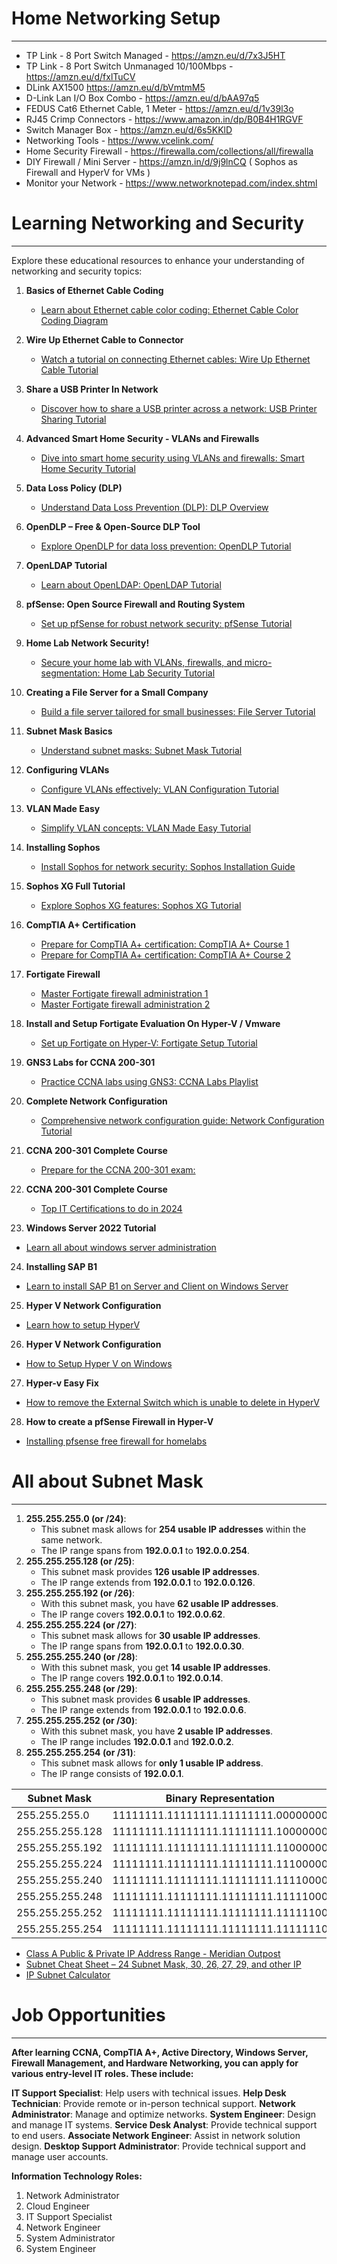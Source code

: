 # Home Networking Setup
----------------------------------------------------------

- TP Link - 8 Port Switch Managed - https://amzn.eu/d/7x3J5HT
- TP Link - 8 Port Switch Unmanaged 10/100Mbps - https://amzn.eu/d/fxlTuCV
- DLink AX1500  https://amzn.eu/d/bVmtmM5
- D-Link Lan I/O Box Combo - https://amzn.eu/d/bAA97q5
- FEDUS Cat6 Ethernet Cable, 1 Meter - https://amzn.eu/d/1v39l3o
- RJ45 Crimp Connectors - https://www.amazon.in/dp/B0B4H1RGVF
- Switch Manager Box - https://amzn.eu/d/6s5KKlD
- Networking Tools - https://www.vcelink.com/
- Home Security Firewall - https://firewalla.com/collections/all/firewalla
- DIY Firewall / Mini Server -  https://amzn.in/d/9j9lnCQ ( Sophos as Firewall and HyperV for VMs )
- Monitor your Network - https://www.networknotepad.com/index.shtml

#
# Learning Networking and Security
----------------------------------------------------------

Explore these educational resources to enhance your understanding of networking and security topics:

1. **Basics of Ethernet Cable Coding**
   - [Learn about Ethernet cable color coding: Ethernet Cable Color Coding Diagram](https://incentre.net/ethernet-cable-color-coding-diagram/)

2. **Wire Up Ethernet Cable to Connector**
   - [Watch a tutorial on connecting Ethernet cables: Wire Up Ethernet Cable Tutorial](https://youtu.be/NWhoJp8UQpo?feature=shared)

3. **Share a USB Printer In Network**
   - [Discover how to share a USB printer across a network: USB Printer Sharing Tutorial](https://youtu.be/_s3yNROUmPk)

4. **Advanced Smart Home Security - VLANs and Firewalls**
   - [Dive into smart home security using VLANs and firewalls: Smart Home Security Tutorial](https://www.youtube.com/watch?v=eqr-vTC7EVk)

5. **Data Loss Policy (DLP)**
   - [Understand Data Loss Prevention (DLP): DLP Overview](https://youtu.be/3l5btGWh4pM)

6. **OpenDLP – Free & Open-Source DLP Tool**
   - [Explore OpenDLP for data loss prevention: OpenDLP Tutorial](https://youtu.be/F9w3NSS0UlY)

7. **OpenLDAP Tutorial**
   - [Learn about OpenLDAP: OpenLDAP Tutorial](https://youtu.be/5lHRuHA4TiE)

8. **pfSense: Open Source Firewall and Routing System**
   - [Set up pfSense for robust network security: pfSense Tutorial](https://www.youtube.com/watch?v=DGdfHp6uAGg)

9. **Home Lab Network Security!**
   - [Secure your home lab with VLANs, firewalls, and micro-segmentation: Home Lab Security Tutorial](https://www.youtube.com/watch?v=YMHN6Tnah1w)

10. **Creating a File Server for a Small Company**
    - [Build a file server tailored for small businesses: File Server Tutorial](https://www.youtube.com/watch?v=6x4-vNmzuqU)

11. **Subnet Mask Basics**
    - [Understand subnet masks: Subnet Mask Tutorial](https://www.youtube.com/watch?v=s_Ntt6eTn94)

12. **Configuring VLANs**
    - [Configure VLANs effectively: VLAN Configuration Tutorial](https://youtu.be/72037i0pkMA)

13. **VLAN Made Easy**
    - [Simplify VLAN concepts: VLAN Made Easy Tutorial](https://youtu.be/JszGeQPTo4w)

14. **Installing Sophos**
    - [Install Sophos for network security: Sophos Installation Guide](https://youtu.be/NebZxbOIlH4)

15. **Sophos XG Full Tutorial**
    - [Explore Sophos XG features: Sophos XG Tutorial](https://www.youtube.com/watch?v=KmnKfCTSt6g&list=PLW7Uff4NY2n-oJ2nxiSAXW2mb86POx6oU)

16. **CompTIA A+ Certification**
    - [Prepare for CompTIA A+ certification: CompTIA A+ Course 1](https://youtu.be/2eLe7uz-7CM)
    - [Prepare for CompTIA A+ certification: CompTIA A+ Course 2](https://youtu.be/XSlxETFKXg0)

17. **Fortigate Firewall**
    - [Master Fortigate firewall administration 1](https://www.youtube.com/watch?v=gqE7WMEEY_4&list=PLaUiizP3D7fMvOsxFInBKquo-_s05jx4v)
    - [Master Fortigate firewall administration 2](https://www.youtube.com/watch?v=XcghOBrZANc&list=PLlEVCBdM7ELOSd9zLJNE3FrIMzZiWlSkm)

18. **Install and Setup Fortigate Evaluation On Hyper-V / Vmware**
    - [Set up Fortigate on Hyper-V: Fortigate Setup Tutorial](https://youtu.be/QIQ4HHFtAMw)

19. **GNS3 Labs for CCNA 200-301**
    - [Practice CCNA labs using GNS3: CCNA Labs Playlist](https://youtube.com/playlist?list=PLhHT1w6sU7CNz2hDXrzKjGvufwMqx5a4j)

20. **Complete Network Configuration**
    - [Comprehensive network configuration guide: Network Configuration Tutorial](https://youtu.be/de7axFBMayk)

21. **CCNA 200-301 Complete Course**
    - [Prepare for the CCNA 200-301 exam:](https://youtube.com/playlist?list=PLN0OCwSZePjdHb33bAfU0oQ0zWb4w2RDK)
   
22. **CCNA 200-301 Complete Course**
    - [Top IT Certifications to do in 2024](https://youtu.be/EF8FKwA-hrE)

23. **Windows Server 2022 Tutorial**
   - [Learn all about windows server administration](https://youtube.com/playlist?list=PLUZTRmXEpBy1AdznospPeOSyoYBMQLh2r)

24. **Installing SAP B1**
   - [Learn to install SAP B1 on Server and Client on Windows Server](https://youtu.be/PhTuzMXUgOc)

25. **Hyper V Network Configuration**
   - [Learn how to setup HyperV](https://youtu.be/kHXxNQaiapw)

26. **Hyper V Network Configuration**
   - [How to Setup Hyper V on Windows](https://www.youtube.com/watch?v=FCIA4YQHx9U)

27. **Hyper-v Easy Fix**
   - [How to remove the External Switch which is unable to delete in HyperV](https://learn.microsoft.com/en-us/troubleshoot/windows-client/virtualization/cannot-create-hyper-v-virtual-switch)

28. **How to create a pfSense Firewall in Hyper-V**
   - [Installing pfsense free firewall for homelabs](https://youtu.be/U7gJ1eOkIOM)

#
# All about Subnet Mask
----------------------------------------------------------

1. **255.255.255.0 (or /24)**:
   - This subnet mask allows for **254 usable IP addresses** within the same network.
   - The IP range spans from **192.0.0.1** to **192.0.0.254**.
2. **255.255.255.128 (or /25)**:
   - This subnet mask provides **126 usable IP addresses**.
   - The IP range extends from **192.0.0.1** to **192.0.0.126**.
3. **255.255.255.192 (or /26)**:
   - With this subnet mask, you have **62 usable IP addresses**.
   - The IP range covers **192.0.0.1** to **192.0.0.62**.
4. **255.255.255.224 (or /27)**:
   - This subnet mask allows for **30 usable IP addresses**.
   - The IP range spans from **192.0.0.1** to **192.0.0.30**.
5. **255.255.255.240 (or /28)**:
   - With this subnet mask, you get **14 usable IP addresses**.
   - The IP range covers **192.0.0.1** to **192.0.0.14**.
6. **255.255.255.248 (or /29)**:
   - This subnet mask provides **6 usable IP addresses**.
   - The IP range extends from **192.0.0.1** to **192.0.0.6**.
7. **255.255.255.252 (or /30)**:
   - With this subnet mask, you have **2 usable IP addresses**.
   - The IP range includes **192.0.0.1** and **192.0.0.2**.
8. **255.255.255.254 (or /31)**:
   - This subnet mask allows for **only 1 usable IP address**.
   - The IP range consists of **192.0.0.1**.

| Subnet Mask       | Binary Representation                  | Networks | Hosts |
|-------------------|----------------------------------------|----------|-------|
| 255.255.255.0     | 11111111.11111111.11111111.00000000   | 1        | 254   |
| 255.255.255.128   | 11111111.11111111.11111111.10000000   | 2        | 126   |
| 255.255.255.192   | 11111111.11111111.11111111.11000000   | 4        | 62    |
| 255.255.255.224   | 11111111.11111111.11111111.11100000   | 8        | 30    |
| 255.255.255.240   | 11111111.11111111.11111111.11110000   | 16       | 14    |
| 255.255.255.248   | 11111111.11111111.11111111.11111000   | 32       | 6     |
| 255.255.255.252   | 11111111.11111111.11111111.11111100   | 64       | 2     |
| 255.255.255.254   | 11111111.11111111.11111111.11111110   | 128      | 0     |

- [Class A Public & Private IP Address Range - Meridian Outpost](https://www.meridianoutpost.com/resources/articles/IP-classes.php)
- [Subnet Cheat Sheet – 24 Subnet Mask, 30, 26, 27, 29, and other IP](https://www.freecodecamp.org/news/subnet-cheat-sheet-24-subnet-mask-30-26-27-29-and-other-ip-address-cidr-network-references/)
- [IP Subnet Calculator](https://www.calculator.net/ip-subnet-calculator.html)

#
# Job Opportunities
----------------------------------------------------------

**After learning CCNA, CompTIA A+, Active Directory, Windows Server, Firewall Management, and Hardware Networking, you can apply for various entry-level IT roles. These include:**

**IT Support Specialist**: Help users with technical issues.
**Help Desk Technician**: Provide remote or in-person technical support.
**Network Administrator**: Manage and optimize networks.
**System Engineer**: Design and manage IT systems.
**Service Desk Analyst**: Provide technical support to end users.
**Associate Network Engineer**: Assist in network solution design.
**Desktop Support Administrator**: Provide technical support and manage user accounts.

**Information Technology Roles:**

1. Network Administrator
2. Cloud Engineer
3. IT Support Specialist
4. Network Engineer
5. System Administrator
6. System Engineer
